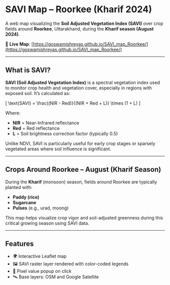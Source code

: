 # SAVI Map – Roorkee (Kharif 2024)

A web map visualizing the **Soil Adjusted Vegetation Index (SAVI)** over crop fields around **Roorkee**, Uttarakhand, during the **Kharif season (August 2024)**.

🔗 **Live Map**: [https://goswamishreyas.github.io/SAVI_map_Roorkee/](https://goswamishreyas.github.io/SAVI_map_Roorkee/)

---

## What is SAVI?

**SAVI (Soil Adjusted Vegetation Index)** is a spectral vegetation index used to monitor crop health and vegetation cover, especially in regions with exposed soil. It’s calculated as:

\[
\text{SAVI} = \frac{(NIR - Red)}{(NIR + Red + L)} \times (1 + L)
\]

Where:
- **NIR** = Near-Infrared reflectance  
- **Red** = Red reflectance  
- **L** = Soil brightness correction factor (typically 0.5)

Unlike NDVI, SAVI is particularly useful for early crop stages or sparsely vegetated areas where soil influence is significant.

---

## Crops Around Roorkee – August (Kharif Season)

During the **Kharif** (monsoon) season, fields around Roorkee are typically planted with:
- **Paddy (rice)** 
- **Sugarcane**
- **Pulses** (e.g., urad, moong)

This map helps visualize crop vigor and soil-adjusted greenness during this critical growing season using SAVI data.

---

## Features

- 🌍 Interactive Leaflet map  
- 🖼️ SAVI raster layer rendered with color-coded legends  
- 📌 Pixel value popup on click  
- 🛰️ Base layers: OSM and Google Satellite
